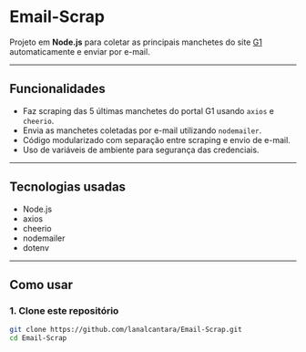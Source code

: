# Email-Scrap

Projeto em **Node.js** para coletar as principais manchetes do site [G1](https://g1.globo.com/) automaticamente e enviar por e-mail.

---

## Funcionalidades

- Faz scraping das 5 últimas manchetes do portal G1 usando `axios` e `cheerio`.
- Envia as manchetes coletadas por e-mail utilizando `nodemailer`.
- Código modularizado com separação entre scraping e envio de e-mail.
- Uso de variáveis de ambiente para segurança das credenciais.

---

## Tecnologias usadas

- Node.js
- axios
- cheerio
- nodemailer
- dotenv

---

## Como usar

### 1. Clone este repositório

```bash
git clone https://github.com/lanalcantara/Email-Scrap.git
cd Email-Scrap
